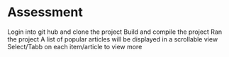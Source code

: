 # Assessment
Login into git hub and clone the project
Build and compile the project
Ran the project
A list of popular articles will be displayed in a scrollable view
Select/Tabb on each item/article to view more
